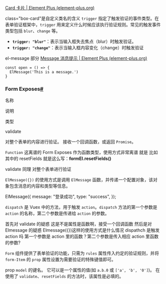 ﻿[Card 卡片 | Element Plus (element-plus.org)](https://element-plus.org/zh-CN/component/card.html#card-%E5%8D%A1%E7%89%87)

class="box-card"是自定义类名的含义
`trigger` 指定了触发验证的事件类型。在表单验证框架中，`trigger` 用来定义什么时候应该执行验证规则。常见的触发事件类型包括 `blur`、`change` 等。

- **`trigger: "blur"`**：表示当输入框失去焦点（blur）时触发验证。
- **`trigger: "change"`**：表示当输入框内容变化（change）时触发验证

el-message 部分 [Message 消息提示 | Element Plus (element-plus.org)](https://element-plus.org/zh-CN/component/message.html#message-%E6%B6%88%E6%81%AF%E6%8F%90%E7%A4%BA)

```
const open = () => {
  ElMessage('This is a message.')
}
```

### Form Exposes[#](https://element-plus.org/zh-CN/component/form.html#form-exposes)

名称

说明

类型

validate

对整个表单的内容进行验证。 接收一个回调函数，或返回 `Promise`。

`Function`
这离谱的 Form Exposes 作为函数类型，使用方式非常离谱 就是
比如 其中的 resetFields 就是这么写：**formEl.resetFields()**

validate 同理 对整个表单进行验证

`ElMessage({})` 的使用方式是调用 `ElMessage` 函数，并传递一个配置对象，该对象包含消息的内容和类型等信息。

ElMessage({ message: "登录成功", type: "success", });

`dispatch` 是 Vuex 中的方法，用于触发 `action`。`dispatch` 方法的第一个参数是 `action` 的名称，第二个参数是传递给 `action` 的参数。

首先对 validate 的疑惑 这是不是属性是函数啊，接受一个回调函数
然后是对 Elmessage 的疑惑 Elmessage({})这样的使用方式是什么情况
dispathch 是触发 action 吗 第一个参数是 action 里的函数？第二个参数是传入相应 action 里函数的参数?

`Form` 组件提供了表单验证的功能，只需为 `rules` 属性传入约定的验证规则，并将 `form-Item` 的 `prop` 属性设置为需要验证的特殊键值即可。

prop
`model` 的键名。 它可以是一个属性的值(如 `a.b.0` 或 `['a', 'b', '0']`)。 在使用了 `validate`、`resetFields` 的方法时，该属性是必填的。
